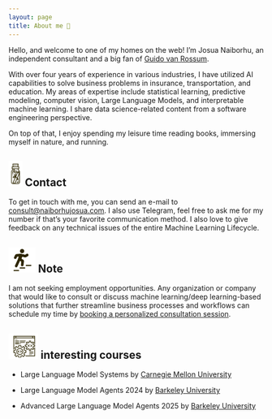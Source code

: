 ```yaml
---
layout: page
title: About me 👋
---
```



Hello, and welcome to one of my homes on the web! I’m Josua Naiborhu, an independent consultant and a big fan of [Guido van Rossum](https://en.wikipedia.org/wiki/Guido_van_Rossum).

With over four years of experience in various industries, I have utilized AI capabilities to solve business problems in insurance, transportation, and education. My areas of expertise include statistical learning, predictive modeling, computer vision, Large Language Models, and interpretable machine learning. I share data science-related content from a software engineering perspective.

On top of that, I enjoy spending my leisure time reading books, immersing myself in nature, and running.


## <img src="/assets/img/contact.png" height="50px"> Contact
To get in touch with me, you can send an e-mail to <consult@naiborhujosua.com>. I also use Telegram, feel free to ask me for my number if that’s your favorite communication method. I also love to give feedback on any technical issues of the entire Machine Learning Lifecycle.


## <img src="/assets/img/career.png" height="50px"> Note
I am not seeking employment opportunities. Any organization or company that would like to consult or discuss machine learning/deep learning-based solutions that further streamline business processes and workflows can schedule my time by [booking a personalized consultation session](https://calendly.com/naiborhujosua/60min?month=2024-05).


## <img src="/assets/img/software.png" height="50px"> interesting courses
- <p>  Large Language Model Systems by <a href="https://llmsystem.github.io/llmsystem2025spring/"> Carnegie Mellon University</a></p>
- <p> Large Language Model Agents 2024 by <a href="https://rdi.berkeley.edu/llm-agents/f24"> Barkeley University</a></p>
- <p>  Advanced Large Language Model Agents 2025 by <a href="https://llmagents-learning.org/sp25"> Barkeley University</a></p>



